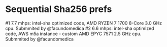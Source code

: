 # Sequential Sha256 prefs

#1 7.7 mhps: intel-sha optimized code, AMD RYZEN 7 1700 8-Core 3.0 GHz cpu. Submmited by @facundomedica
#2 6.6 mhps: intel-sha optimized code, AWS m5a instance - custom AMD EPYC 7571 2.5 GHz cpu. Submmited by @facundomedica
